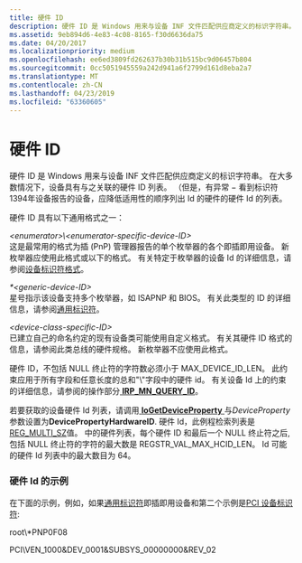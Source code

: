 ```yaml
---
title: 硬件 ID
description: 硬件 ID 是 Windows 用来与设备 INF 文件匹配供应商定义的标识字符串。
ms.assetid: 9eb894d6-4e83-4c08-8165-f30d6636da75
ms.date: 04/20/2017
ms.localizationpriority: medium
ms.openlocfilehash: ee6ed3809fd262637b30b31b515bc9d06457b804
ms.sourcegitcommit: 0cc5051945559a242d941a6f2799d161d8eba2a7
ms.translationtype: MT
ms.contentlocale: zh-CN
ms.lasthandoff: 04/23/2019
ms.locfileid: "63360605"
---
```

# <a name="hardware-id"></a>硬件 ID


硬件 ID 是 Windows 用来与设备 INF 文件匹配供应商定义的标识字符串。 在大多数情况下，设备具有与之关联的硬件 ID 列表。 （但是，有异常 − 看到标识符 1394年设备报告的设备，应降低适用性的顺序列出 Id 的硬件的硬件 Id 的列表。




硬件 ID 具有以下通用格式之一：

<a href="" id="-enumerator---enumerator-specific-device-id-"></a>*&lt;enumerator&gt;\\&lt;enumerator-specific-device-ID&gt;*  
这是最常用的格式为插 (PnP) 管理器报告的单个枚举器的各个即插即用设备。 新枚举器应使用此格式或以下的格式。 有关特定于枚举器的设备 Id 的详细信息，请参阅[设备标识符格式](device-identifier-formats.md)。

<a href="" id="--generic-device-id-"></a>*\*&lt;generic-device-ID&gt;*  
星号指示该设备支持多个枚举器，如 ISAPNP 和 BIOS。 有关此类型的 ID 的详细信息，请参阅[通用标识符](generic-identifiers.md)。

<a href="" id="-device-class-specific-id-"></a>*&lt;device-class-specific-ID&gt;*  
已建立自己的命名约定的现有设备类可能使用自定义格式。 有关其硬件 ID 格式的信息，请参阅此类总线的硬件规格。 新枚举器不应使用此格式。

硬件 ID，不包括 NULL 终止符的字符数必须小于 MAX_DEVICE_ID_LEN。 此约束应用于所有字段和任意长度的总和"\\"字段中的硬件 id。 有关设备 Id 上的约束的详细信息，请参阅的操作部分[ **IRP_MN_QUERY_ID**](https://msdn.microsoft.com/library/windows/hardware/ff551679)。

若要获取的设备硬件 Id 列表，请调用[ **IoGetDeviceProperty** ](https://msdn.microsoft.com/library/windows/hardware/ff549203)与*DeviceProperty*参数设置为**DevicePropertyHardwareID**. 硬件 Id，此例程检索列表是[REG_MULTI_SZ](https://docs.microsoft.com/windows/desktop/SysInfo/registry-value-types)值。 中的硬件列表，每个硬件 ID 和最后一个 NULL 终止符之后, 包括 NULL 终止符的字符的最大数是 REGSTR_VAL_MAX_HCID_LEN。 Id 可能的硬件 Id 列表中的最大数目为 64。

### <a name="examples-of-hardware-ids"></a>硬件 Id 的示例

在下面的示例，例如，如果[通用标识符](generic-identifiers.md)即插即用设备和第二个示例是[PCI 设备标识符](identifiers-for-pci-devices.md):

root\\\*PNP0F08

PCI\\VEN_1000&DEV_0001&SUBSYS_00000000&REV_02

 

 





